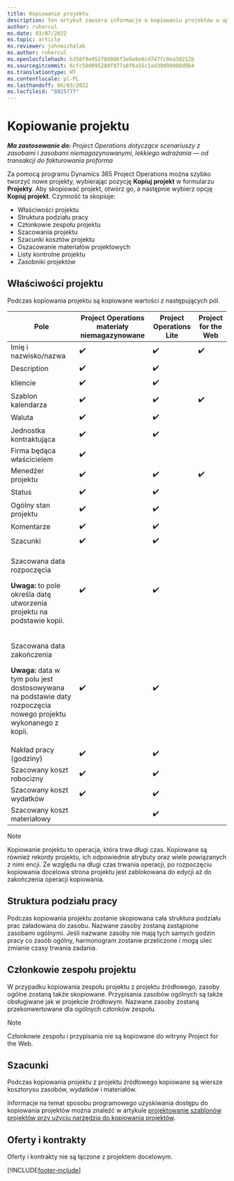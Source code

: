 ```yaml
---
title: Kopiowanie projektu
description: Ten artykuł zawiera informacje o kopiowaniu projektów w aplikacji Dynamics 365 Project Operations.
author: ruhercul
ms.date: 03/07/2022
ms.topic: article
ms.reviewer: johnmichalak
ms.author: ruhercul
ms.openlocfilehash: b358f9e45278d886f3e6e8e8cd747fc0ea30212b
ms.sourcegitcommit: 6cfc50d89528df977a8f6a55c1ad39d99800d9b4
ms.translationtype: HT
ms.contentlocale: pl-PL
ms.lasthandoff: 06/03/2022
ms.locfileid: "8925777"
---
```

# <a name="copy-a-project"></a>Kopiowanie projektu

_**Ma zastosowanie do:** Project Operations dotyczące scenariuszy z zasobami i zasobami niemagazynowanymi, lekkiego wdrażania — od transakcji do fakturowania proforma_

Za pomocą programu Dynamics 365 Project Operations można szybko tworzyć nowe projekty, wybierając pozycję **Kopiuj projekt** w formularzu **Projekty**. Aby skopiować projekt, otwórz go, a następnie wybierz opcję **Kopiuj projekt**. Czynność ta skopiuje:

- Właściwości projektu 
- Struktura podziału pracy
- Członkowie zespołu projektu
- Szacowania projektu
- Szacunki kosztów projektu
- Oszacowanie materiałów projektowych
- Listy kontrolne projektu
- Zasobniki projektów

## <a name="project-properties"></a>Właściwości projektu

Podczas kopiowania projektu są kopiowane wartości z następujących pól.

| Pole | Project Operations materiały niemagazynowane | Project Operations Lite | Project for the Web |
|-------|------------------------------------------|-------------------------|---------------------|
| Imię i nazwisko/nazwa | :heavy_check_mark: | :heavy_check_mark: | :heavy_check_mark: |
| Description | :heavy_check_mark: | :heavy_check_mark: | |
| kliencie | :heavy_check_mark: | :heavy_check_mark: | |
| Szablon kalendarza | :heavy_check_mark: | :heavy_check_mark: | :heavy_check_mark: |
| Waluta | :heavy_check_mark: | :heavy_check_mark: | |
| Jednostka kontraktująca | :heavy_check_mark: | :heavy_check_mark: | |
| Firma będąca właścicielem | :heavy_check_mark: | | |
| Menedżer projektu | :heavy_check_mark: | :heavy_check_mark: | :heavy_check_mark: |
| Status | :heavy_check_mark: | :heavy_check_mark: | |
| Ogólny stan projektu | :heavy_check_mark: | :heavy_check_mark: | |
| Komentarze | :heavy_check_mark: | :heavy_check_mark: | |
| Szacunki | :heavy_check_mark: | :heavy_check_mark: | |
| <p>Szacowana data rozpoczęcia</p><p><strong>Uwaga:</strong> to pole określa datę utworzenia projektu na podstawie kopii. | :heavy_check_mark: | :heavy_check_mark: | |
| <p>Szacowana data zakończenia</p><p><strong>Uwaga:</strong> data w tym polu jest dostosowywana na podstawie daty rozpoczęcia nowego projektu wykonanego z kopii.</p> | :heavy_check_mark: | :heavy_check_mark: | |
| Nakład pracy (godziny) | :heavy_check_mark: | :heavy_check_mark: | |
| Szacowany koszt robocizny | :heavy_check_mark: | :heavy_check_mark: | |
| Szacowany koszt wydatków | :heavy_check_mark: | :heavy_check_mark: | |
| Szacowany koszt materiałowy | | :heavy_check_mark: | |

> [!NOTE]
> Kopiowanie projektu to operacja, która trwa długi czas. Kopiowane są również rekordy projektu, ich odpowiednie atrybuty oraz wiele powiązanych z nimi encji. Ze względu na długi czas trwania operacji, po rozpoczęciu kopiowania docelowa strona projektu jest zablokowana do edycji aż do zakończenia operacji kopiowania.

## <a name="work-breakdown-structure"></a>Struktura podziału pracy

Podczas kopiowania projektu zostanie skopiowana cała struktura podziału prac załadowana do zasobu. Nazwane zasoby zostaną zastąpione zasobami ogólnymi. Jeśli nazwane zasoby nie mają tych samych godzin pracy co zasób ogólny, harmonogram zostanie przeliczone i mogą ulec zmianie czasy trwania zadania.

## <a name="project-team-members"></a>Członkowie zespołu projektu

W przypadku kopiowania zespołu projektu z projektu źródłowego, zasoby ogólne zostaną także skopiowane. Przypisania zasobów ogólnych są także obsługiwane jak w projekcie źródłowym. Nazwane zasoby zostaną przekonwertowane dla ogólnych członków zespołu.

> [!NOTE]
> Członkowie zespołu i przypisania nie są kopiowane do witryny Project for the Web.

## <a name="estimates"></a>Szacunki

Podczas kopiowania projektu z projektu źródłowego kopiowane są wiersze kosztorysu zasobów, wydatków i materiałów. 

Informacje na temat sposobu programowego uzyskiwania dostępu do kopiowania projektów można znaleźć w artykule [projektowanie szablonów projektów przy użyciu narzędzia do kopiowania projektów](dev-copy-project.md).

## <a name="quotes-and-contracts"></a>Oferty i kontrakty

Oferty i kontrakty nie są łączone z projektem docelowym.

[!INCLUDE[footer-include](../includes/footer-banner.md)]
